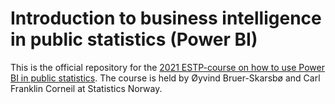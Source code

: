 # Introduction to business intelligence in public statistics (Power BI)

This is the official repository for the [2021 ESTP-course on how to use Power BI in public statistics](https://ec.europa.eu/eurostat/cros/content/introduction-business-intelligence-public-statistics-power-bi_en). The course is held by Øyvind Bruer-Skarsbø and Carl Franklin Corneil at Statistics Norway.   
